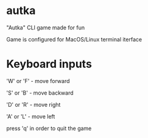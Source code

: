 # autka
"Autka" CLI game made for fun

Game is configured for MacOS/Linux terminal iterface
# Keyboard inputs
'W' or 'F' - move forward

'S' or 'B' - move backward

'D' or 'R' - move right

'A' or 'L' - move left

press 'q' in order to quit the game
